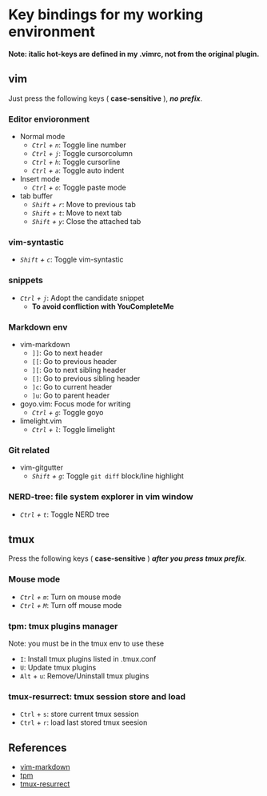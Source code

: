 # Key bindings for my working environment
**Note: italic hot-keys are defined in my .vimrc, not from the original plugin.**

## vim
Just press the following keys ( **case-sensitive** ), ***no prefix***.

### Editor envioronment
- Normal mode
  - *`Ctrl` + `n`*: Toggle line number
  - *`Ctrl` + `j`*: Toggle cursorcolumn
  - *`Ctrl` + `h`*: Toggle cursorline
  - *`Ctrl` + `a`*: Toggle auto indent
- Insert mode
  - *`Ctrl` + `o`*: Toggle paste mode
- tab buffer
  - *`Shift` + `r`*: Move to previous tab
  - *`Shift` + `t`*: Move to next tab
  - *`Shift` + `y`*: Close the attached tab

### vim-syntastic
- *`Shift` + `c`*: Toggle vim-syntastic

### snippets
- *`Ctrl` + `j`*: Adopt the candidate snippet
  - **To avoid confliction with YouCompleteMe**

### Markdown env
- vim-markdown
  - `]]`: Go to next header
  - `[[`: Go to previous header
  - `][`: Go to next sibling header
  - `[]`: Go to previous sibling header
  - `]c`: Go to current header
  - `]u`: Go to parent header
- goyo.vim: Focus mode for writing
  - *`Ctrl` + `g`*: Toggle goyo
- limelight.vim
  - *`Ctrl` + `l`*: Toggle limelight

### Git related
- vim-gitgutter
  - *`Shift` + `g`*: Toggle `git diff` block/line highlight

### NERD-tree: file system explorer in vim window
- *`Ctrl` + `t`*: Toggle NERD tree

## tmux
Press the following keys ( **case-sensitive** ) ***after you press tmux prefix***.

### Mouse mode
- *`Ctrl` + `m`*: Turn on mouse mode
- *`Ctrl` + `M`*: Turn off mouse mode

### tpm: tmux plugins manager
Note: you must be in the tmux env to use these
- `I`: Install tmux plugins listed in .tmux.conf
- `U`: Update tmux plugins
- `Alt` + `u`: Remove/Uninstall tmux plugins

### tmux-resurrect: tmux session store and load
- `Ctrl` + `s`: store current tmux session
- `Ctrl` + `r`: load last stored tmux seesion

## References
- [vim-markdown](https://github.com/plasticboy/vim-markdown#mappings)
- [tpm](https://github.com/tmux-plugins/tpm#key-bindings)
- [tmux-resurrect](https://github.com/tmux-plugins/tmux-resurrect#key-bindings)
